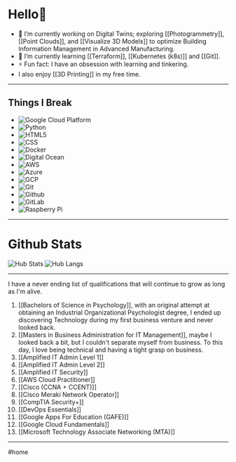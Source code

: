 # Hello👋

- 🔭 I’m currently working on Digital Twins; exploring [[Photogrammetry]], [[Point Clouds]], and [[Visualize 3D Models]] to optimize Building Information Management in Advanced Manufacturing. 
- 🌱 I’m currently learning [[Terraform]], [[Kubernetes (k8s)]] and [[Git]].
- ⚡ Fun fact: I have an obsession with learning and tinkering. 
- I also enjoy [[3D Printing]] in my free time. 
---
## Things I Break

 - <img alt="Google Cloud Platform" src="https://img.shields.io/badge/-Google_Cloud_Platform-1a73e8?style=flat-square&logo=google-cloud&logoColor=white" />
 - <img alt="Python" src="https://img.shields.io/badge/-Python-black?style=flat-square&logo=Python"/>
 - <img alt="HTML5" src="https://img.shields.io/badge/-HTML5-E34F26?style=flat-square&logo=html5&logoColor=white"/>
 - <img alt="CSS" src="https://img.shields.io/badge/-CSS3-1572B6?style=flat-square&logo=css3"/>
 - <img alt="Docker" src="https://img.shields.io/badge/-Docker-black?style=flat-square&logo=docker"/>
 - <img alt="Digital Ocean" src="https://img.shields.io/badge/-Digital%20Ocean-darkblue?style=flat-square&logo=digitalocean"/>
 - <img alt="AWS" src="https://img.shields.io/badge/Amazon%20AWS-232F3E?style=flat-square&logo=amazon-aws"/>
 - <img alt="Azure" src="https://img.shields.io/badge/Microsoft%20Azure-232F7E?style=flat-square&logo=microsoft-azure"/>
 - <img alt="GCP" src="https://img.shields.io/badge/Google%20Cloud-black?style=flat-square&logo=google-cloud"/>
 - <img alt="Git" src="https://img.shields.io/badge/-Git-black?style=flat-square&logo=git"/>
 - <img alt="Github" src="https://img.shields.io/badge/-GitHub-181717?style=flat-square&logo=github"/>
 - <img alt="GitLab" src="https://img.shields.io/badge/-GitLab-FCA121?style=flat-square&logo=gitlab"/>
 - <img alt="Raspberry Pi" src="https://img.shields.io/badge/-Raspberry%20Pi-C51A4A?style=flat-square&logo=Raspberry-Pi"/>
---
# Github Stats
![Hub Stats](https://github-readme-stats.vercel.app/api?username=ospf2fullstack&show_icons=true&hide_title=true&theme=solarized-dark&count_private=true&hide=stars)
![Hub Langs](https://github-readme-stats.vercel.app/api/top-langs/?username=ospf2fullstack&hide=TeX&layout=compact)

---
I have a never ending list of qualifications that will continue to grow as long as I'm alive. 
1. [[Bachelors of Science in Psychology]], with an original attempt at obtaining an Industrial Organizational Psychologist degree, I ended up discovering Technology during my first business venture and never looked back. 
2. [[Masters in Business Administration for IT Management]], maybe I looked back a bit, but I couldn't separate myself from business. To this day, I love being technical and having a tight grasp on business. 
3. [[Amplified IT Admin Level 1]]
4. [[Amplified IT Admin Level 2]]
5. [[Amplified IT Security]]
6. [[AWS Cloud Practitioner]]
7. [[Cisco (CCNA + CCENT)]]
8. [[Cisco Meraki Network Operator]]
9. [[CompTIA Security+]]
10. [[DevOps Essentials]]
11. [[Google Apps For Education (GAFE)]]
12. [[Google Cloud Fundamentals]]
13. [[Microsoft Technology Associate Networking (MTA)]]

---
#home 